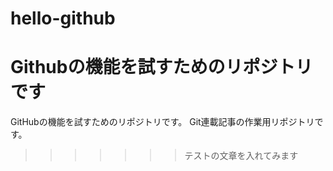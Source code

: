 # hello-github
Githubの機能を試すためのリポジトリです
=======
GitHubの機能を試すためのリポジトリです。
Git連載記事の作業用リポジトリです。
>>>>>>> テストの文章を入れてみます
